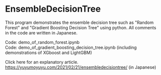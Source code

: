 # EnsembleDecisionTree

This program demonstrates the ensemble decision tree such as "Random Forest" and "Gradient Boosting Decision Tree" using python. All comments in the code are written in Japanese.

Code: demo_of_random_forest.ipynb  
Code: demo_of_gradient_boosting_decision_tree.ipynb (including demonstrations of XGboost and LightGBM)

Click here for an explanatory article. https://yuyumoyuyu.com/2021/02/21/ensembledecisiontree/ (in Japanese)
